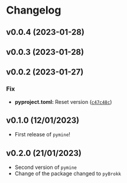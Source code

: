 # Changelog

<!--next-version-placeholder-->

## v0.0.4 (2023-01-28)


## v0.0.3 (2023-01-28)


## v0.0.2 (2023-01-27)
### Fix
* **pyproject.toml:** Reset version ([`c47c48c`](https://github.com/UBC-MDS/pyBrokk/commit/c47c48cb9264da957ec1dd52d09c662357b41e98))

## v0.1.0 (12/01/2023)

- First release of `pymine`!

## v0.2.0 (21/01/2023)

- Second version of `pymine`
- Change of the package changed to `pyBrokk`